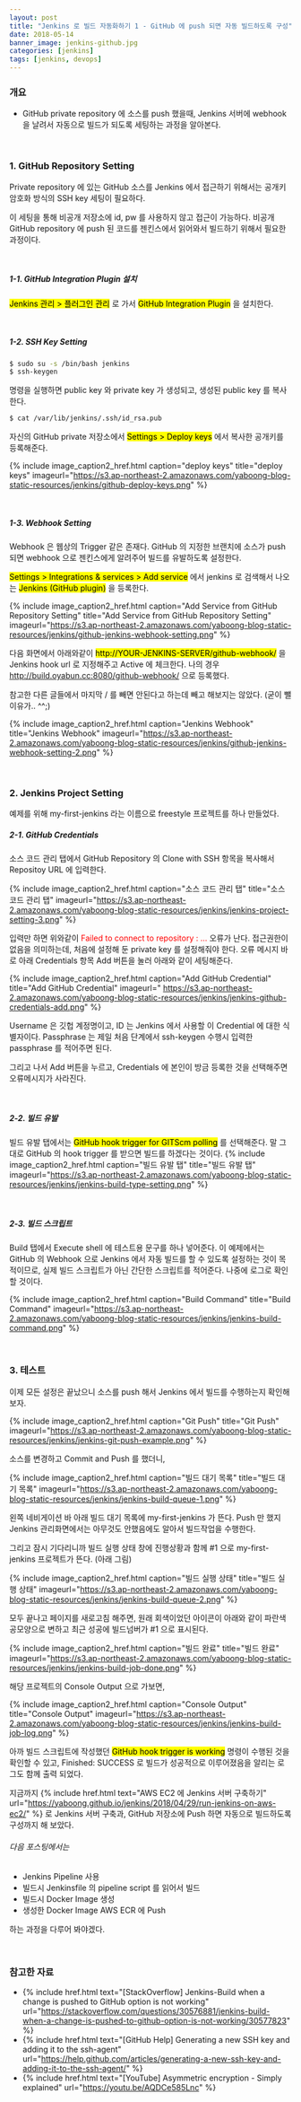 ```yaml
---
layout: post
title: "Jenkins 로 빌드 자동화하기 1 - GitHub 에 push 되면 자동 빌드하도록 구성"
date: 2018-05-14
banner_image: jenkins-github.jpg
categories: [jenkins]
tags: [jenkins, devops]
---
```


### 개요
* GitHub private repository 에 소스를 push 했을때, Jenkins 서버에 webhook 을 날려서 자동으로 빌드가 되도록 세팅하는 과정을 알아본다.
<!--more-->


<br/>

### 1. GitHub Repository Setting
Private repository 에 있는 GitHub 소스를 Jenkins 에서 접근하기 위해서는 공개키 암호화 방식의 SSH key 세팅이 필요하다.

이 세팅을 통해 비공개 저장소에 id, pw 를 사용하지 않고 접근이 가능하다.
비공개 GitHub repository 에 push 된 코드를 젠킨스에서 읽어와서 빌드하기 위해서 필요한 과정이다.

<br/>

##### 1-1. GitHub Integration Plugin 설치
<mark>Jenkins 관리 > 플러그인 관리</mark> 로 가서 <mark>GitHub Integration Plugin</mark> 을 설치한다.

<br/>

##### 1-2. SSH Key Setting
```bash
$ sudo su -s /bin/bash jenkins
$ ssh-keygen
```
명령을 실행하면 public key 와 private key 가 생성되고, 생성된 public key 를 복사한다.

```bash
$ cat /var/lib/jenkins/.ssh/id_rsa.pub
```

자신의 GitHub private 저장소에서 <mark>Settings > Deploy keys</mark> 에서 복사한 공개키를 등록해준다. 

{% include image_caption2_href.html caption="deploy keys" title="deploy keys" imageurl="https://s3.ap-northeast-2.amazonaws.com/yaboong-blog-static-resources/jenkins/github-deploy-keys.png" %}


<br/>


##### 1-3. Webhook Setting
Webhook 은 웹상의 Trigger 같은 존재다. GitHub 의 지정한 브랜치에 소스가 push 되면 webhook 으로 젠킨스에게 알려주어 빌드를 유발하도록 설정한다.

<mark>Settings > Integrations & services > Add service</mark> 에서 jenkins 로 검색해서 나오는 <mark>Jenkins (GitHub plugin)</mark> 을 등록한다.

{% include image_caption2_href.html caption="Add Service from GitHub Repository Setting" title="Add Service from GitHub Repository Setting" imageurl="https://s3.ap-northeast-2.amazonaws.com/yaboong-blog-static-resources/jenkins/github-jenkins-webhook-setting.png" %}

다음 화면에서 아래와같이 <mark>http://YOUR-JENKINS-SERVER/github-webhook/</mark> 을 Jenkins hook url 로 지정해주고 Active 에 체크한다.
나의 경우 http://build.oyabun.cc:8080/github-webhook/ 으로 등록했다.

참고한 다른 글들에서 마지막 / 를 빼면 안된다고 하는데 빼고 해보지는 않았다. (굳이 뺄 이유가.. ^^;)

{% include image_caption2_href.html caption="Jenkins Webhook" title="Jenkins Webhook" imageurl="https://s3.ap-northeast-2.amazonaws.com/yaboong-blog-static-resources/jenkins/github-jenkins-webhook-setting-2.png" %}

<br/>


### 2. Jenkins Project Setting
예제를 위해 my-first-jenkins 라는 이름으로 freestyle 프로젝트를 하나 만들었다.


##### 2-1. GitHub Credentials
소스 코드 관리 탭에서 GitHub Repository 의 Clone with SSH 항목을 복사해서 Repositoy URL 에 입력한다.

{% include image_caption2_href.html caption="소스 코드 관리 탭" title="소스 코드 관리 탭" imageurl="https://s3.ap-northeast-2.amazonaws.com/yaboong-blog-static-resources/jenkins/jenkins-project-setting-3.png" %}

입력만 하면 위와같이 <span style="color:red">Failed to connect to repository : ... </span> 오류가 난다. 접근권한이 없음을 의미하는데, 처음에 설정해 둔 private key 를 설정해줘야 한다.
오류 메시지 바로 아래 Credentials 항목 Add 버튼을 눌러 아래와 같이 세팅해준다.

{% include image_caption2_href.html caption="Add GitHub Credential" title="Add GitHub Credential" imageurl="	https://s3.ap-northeast-2.amazonaws.com/yaboong-blog-static-resources/jenkins/jenkins-github-credentials-add.png" %}

Username 은 깃헙 계정명이고, ID 는 Jenkins 에서 사용할 이 Credential 에 대한 식별자이다.
Passphrase 는 제일 처음 단계에서 ssh-keygen 수행시 입력한 passphrase 를 적어주면 된다.

그리고 나서 Add 버튼을 누르고, Credentials 에 본인이 방금 등록한 것을 선택해주면 오류메시지가 사라진다.

<br/>


##### 2-2. 빌드 유발
빌드 유발 탭에서는 <mark>GitHub hook trigger for GITScm polling</mark> 를 선택해준다. 말 그대로 GitHub 의 hook trigger 를 받으면 빌드를 하겠다는 것이다.
{% include image_caption2_href.html caption="빌드 유발 탭" title="빌드 유발 탭" imageurl="https://s3.ap-northeast-2.amazonaws.com/yaboong-blog-static-resources/jenkins/jenkins-build-type-setting.png" %}
	
<br/>


##### 2-3. 빌드 스크립트
Build 탭에서 Execute shell 에 테스트용 문구를 하나 넣어준다. 
이 예제에서는 GitHub 의 Webhook 으로 Jenkins 에서 자동 빌드를 할 수 있도록 설정하는 것이 목적이므로, 실제 빌드 스크립트가 아닌 간단한 스크립트를 적어준다.
나중에 로그로 확인할 것이다.

{% include image_caption2_href.html caption="Build Command" title="Build Command" imageurl="https://s3.ap-northeast-2.amazonaws.com/yaboong-blog-static-resources/jenkins/jenkins-build-command.png" %}

<br/>

### 3. 테스트
이제 모든 설정은 끝났으니 소스를 push 해서 Jenkins 에서 빌드를 수행하는지 확인해보자.

{% include image_caption2_href.html caption="Git Push" title="Git Push" imageurl="https://s3.ap-northeast-2.amazonaws.com/yaboong-blog-static-resources/jenkins/jenkins-git-push-example.png" %}

소스를 변경하고 Commit and Push 를 했더니,

{% include image_caption2_href.html caption="빌드 대기 목록" title="빌드 대기 목록" imageurl="https://s3.ap-northeast-2.amazonaws.com/yaboong-blog-static-resources/jenkins/jenkins-build-queue-1.png" %}

왼쪽 네비게이션 바 아래 빌드 대기 목록에 my-first-jenkins 가 뜬다. Push 만 했지 Jenkins 관리화면에서는 아무것도 안했음에도 알아서 빌드작업을 수행한다.

그리고 잠시 기다리니까 빌드 실행 상태 창에 진행상황과 함께 #1 으로 my-first-jenkins 프로젝트가 뜬다. (아래 그림)

{% include image_caption2_href.html caption="빌드 실행 상태" title="빌드 실행 상태" imageurl="https://s3.ap-northeast-2.amazonaws.com/yaboong-blog-static-resources/jenkins/jenkins-build-queue-2.png" %}

모두 끝나고 페이지를 새로고침 해주면, 원래 회색이었던 아이콘이 아래와 같이 파란색 공모양으로 변하고 최근 성공에 빌드넘버가 #1 으로 표시된다.

{% include image_caption2_href.html caption="빌드 완료" title="빌드 완료" imageurl="https://s3.ap-northeast-2.amazonaws.com/yaboong-blog-static-resources/jenkins/jenkins-build-job-done.png" %}

해당 프로젝트의 Console Output 으로 가보면,

{% include image_caption2_href.html caption="Console Output" title="Console Output" imageurl="https://s3.ap-northeast-2.amazonaws.com/yaboong-blog-static-resources/jenkins/jenkins-build-job-log.png" %}

아까 빌드 스크립트에 작성했던 <mark>GitHub hook trigger is working</mark> 명령이 수행된 것을 확인할 수 있고, Finished: SUCCESS 로 빌드가 성공적으로 이루어졌음을 알리는 로그도 함께 출력 되었다.

지금까지 {% include href.html text="AWS EC2 에 Jenkins 서버 구축하기" url="https://yaboong.github.io/jenkins/2018/04/29/run-jenkins-on-aws-ec2/" %} 
로 Jenkins 서버 구축과, GitHub 저장소에 Push 하면 자동으로 빌드하도록 구성까지 해 보았다.

###### 다음 포스팅에서는 
* Jenkins Pipeline 사용
* 빌드시 Jenkinsfile 의 pipeline script 를 읽어서 빌드
* 빌드시 Docker Image 생성
* 생성한 Docker Image AWS ECR 에 Push

하는 과정을 다루어 봐야겠다.

<br/>

### 참고한 자료
* {% include href.html text="[StackOverflow] Jenkins-Build when a change is pushed to GitHub option is not working" url="https://stackoverflow.com/questions/30576881/jenkins-build-when-a-change-is-pushed-to-github-option-is-not-working/30577823" %}
* {% include href.html text="[GitHub Help] Generating a new SSH key and adding it to the ssh-agent" url="https://help.github.com/articles/generating-a-new-ssh-key-and-adding-it-to-the-ssh-agent/" %}
* {% include href.html text="[YouTube] Asymmetric encryption - Simply explained" url="https://youtu.be/AQDCe585Lnc" %}
